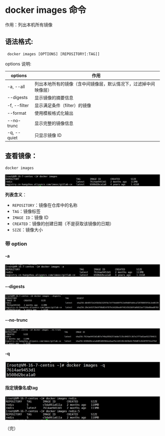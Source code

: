 # docker images 命令

作用：列出本机所有镜像

## 语法格式:

```
 docker images [OPTIONS] [REPOSITORY[:TAG]]
```

options 说明:

| options      | 作用                                                         |
| ------------ | ------------------------------------------------------------ |
| -a, --all    | 列出本地所有的镜像（含中间镜像层，默认情况下，过滤掉中间映像层） |
| --digests    | 显示镜像的摘要信息                                           |
| -f, --filter | 显示满足条件（filter）的镜像                                 |
| --format     | 使用模板格式化输出                                           |
| --no-trunc   | 显示完整的镜像信息                                           |
| -q, --quiet  | 只显示镜像 ID                                                |

## 查看镜像：

```
docker images
```

![images](./images/images1.png)

**列表含义**：

- `REPOSITORY`：镜像在仓库中的名称
- `TAG`：镜像标签
- `IMAGE ID`：镜像 ID
- `CREATED`：镜像的创建日期（不是获取该镜像的日期）
- `SIZE`：镜像大小

### 带 option

#### -a

![images](./images/images2.png)

#### --digests

![images](./images/images3.png)

#### --no-trunc

![images](./images/images5.png)

#### -q

![images](./images/images4.png)

#### 指定镜像名或tag

![images](./images/images6.png)

（完）